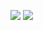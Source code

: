![](https://komarev.com/ghpvc/?username=Amethystic&color=ff0033)
![](https://img.shields.io/github/stars/Amethystic?color=%23ff0033&style=flat)
